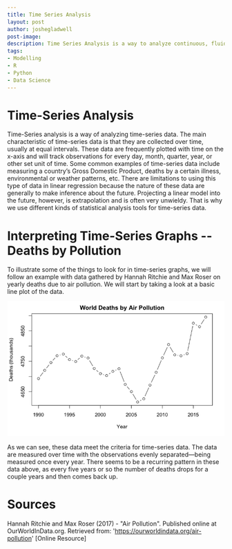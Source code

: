```yaml
---
title: Time Series Analysis
layout: post
author: joshegladwell
post-image: 
description: Time Series Analysis is a way to analyze continuous, fluid data.
tags:
- Modelling
- R
- Python
- Data Science
---
```


# Time-Series Analysis
Time-Series analysis is a way of analyzing time-series data. The main characteristic of time-series data is that they are collected over time, usually at equal intervals. These data are frequently plotted with time on the x-axis and will track observations for every day, month, quarter, year, or other set unit of time. Some common examples of time-series data include measuring a country’s Gross Domestic Product, deaths by a certain illness, environmental or weather patterns, etc. There are limitations to using this type of data in linear regression because the nature of these data are generally to make inference about the future. Projecting a linear model into the future, however, is extrapolation and is often very unwieldy. That is why we use different kinds of statistical analysis tools for time-series data.

# Interpreting Time-Series Graphs -- Deaths by Pollution
To illustrate some of the things to look for in time-series graphs, we will follow an example with data gathered by Hannah Ritchie and Max Roser on yearly deaths due to air pollution. We will start by taking a look at a basic line plot of the data.

![World Deaths by Pollution](/assets/images/blogimages/figs-09-28/pollutions_plot.png)

As we can see, these data meet the criteria for time-series data. The data are measured over time with the observations evenly separated—being measured once every year. There seems to be a recurring pattern in these data above, as every five years or so the number of deaths drops for a couple years and then comes back up.

# Sources
Hannah Ritchie and Max Roser (2017) - "Air Pollution". Published online at OurWorldInData.org. Retrieved from: 'https://ourworldindata.org/air-pollution' [Online Resource]
